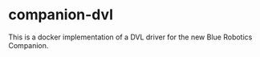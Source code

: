 # companion-dvl

This is a docker implementation of a DVL driver for the new Blue Robotics Companion.

